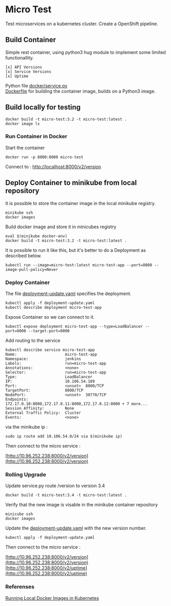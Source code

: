 # Micro Test

Test microservices on a kubernetes cluster.
Create a OpenShift pipeline.

## Build Container

Simple rest container, using python3 hug module to implement some limited functionallity. 

    [x] API Versions
    [x] Service Versions
    [x] Uptime


Python file [docker/service.py](docker/service.py)  
[Dockerfile](docker/Dockerfile) for building the container image, builds on a Python3 image.

## Build locally for testing


```
docker build -t micro-test:3.2 -t micro-test:latest .
docker image ls
```

### Run Container in Docker
Start the container
```
docker run -p 8000:8000 micro-test
```

Connect to : [http://localhost:8000/v2/version](http://localhost:8000/v2/version)


## Deploy Container to minikube from local repository

It is possible to store the container image in the local minikube registry.
```
minikube ssh
docker images
```

Build docker image and store it in minicubes registry
```
eval $(minikube docker-env)
docker build -t micro-test:3.2 -t micro-test:latest .
```


It is possible to run it like this, but it's better to do a Deployment as described below.
```
kubectl run --image=micro-test:latest micro-test-app --port=8000 --image-pull-policy=Never
```


### Deploy Container

The file [deployment-update.yaml](docker/deployment-update.yaml) specifies the deployment.
```
kubectl apply -f deployment-update.yaml
kubectl describe deployment micro-test-app
```

Expose Container so we can connect to it.
```
kubectl expose deployment micro-test-app --type=LoadBalancer --port=8000 --target-port=8000
```

Add routing to the service
```
kubectl describe service micro-test-app
Name:                     micro-test-app
Namespace:                jenkins
Labels:                   run=micro-test-app
Annotations:              <none>
Selector:                 run=micro-test-app
Type:                     LoadBalancer
IP:                       10.106.54.189
Port:                     <unset>  8000/TCP
TargetPort:               8000/TCP
NodePort:                 <unset>  30770/TCP
Endpoints:                172.17.0.10:8000,172.17.0.11:8000,172.17.0.12:8000 + 7 more...
Session Affinity:         None
External Traffic Policy:  Cluster
Events:                   <none>
```

via the minikube ip :
```
sudo ip route add 10.106.54.0/24 via $(minikube ip)
```

Then connect to the micro service :

[http://10.96.252.238:8000/v2/version](http://10.96.252.238:8000/v2/version)



### Rolling Upgrade

Update service.py route /version to version 3.4
```
docker build -t micro-test:3.4 -t micro-test:latest .
```

Verify that the new image is visable in the minikube container repository
```
minicube ssh
docker images
```

Update the [deployment-update.yaml](docker/deployment-update.yaml) with the new version number.
```
kubectl apply -f deployment-update.yaml
```

Then connect to the micro service :

   [http://10.96.252.238:8000/v2/version](http://10.96.252.238:8000/v2/version)  
   [http://10.96.252.238:8000/v2/uptime](http://10.96.252.238:8000/v2/uptime)



### Referenses

[Running Local Docker Images in Kubernetes](https://blogmilind.wordpress.com/2018/01/30/running-local-docker-images-in-kubernetes/)


